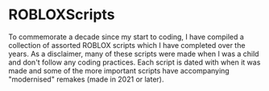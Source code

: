 # ROBLOXScripts

To commemorate a decade since my start to coding, I have compiled a collection of assorted ROBLOX scripts which I have completed over the years. As a disclaimer, many of these scripts were made when I was a child and don't follow any coding practices. Each script is dated with when it was made and some of the more important scripts have accompanying "modernised" remakes (made in 2021 or later).
